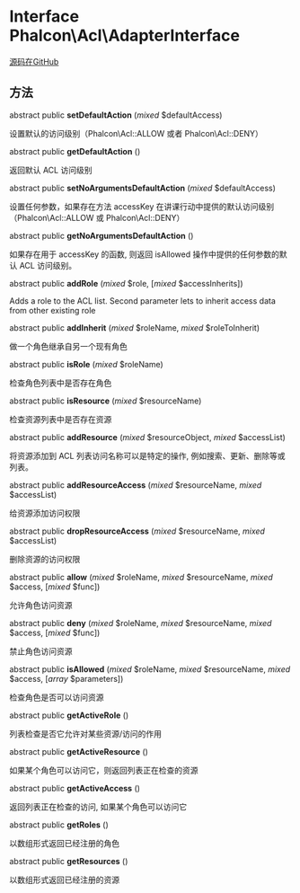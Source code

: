 # Interface **Phalcon\\Acl\\AdapterInterface**

<a href="https://github.com/phalcon/cphalcon/blob/master/phalcon/acl/adapterinterface.zep" class="btn btn-default btn-sm">源码在GitHub</a>

## 方法

abstract public **setDefaultAction** (*mixed* $defaultAccess)

设置默认的访问级别（Phalcon\Acl::ALLOW 或者 Phalcon\Acl::DENY）

abstract public **getDefaultAction** ()

返回默认 ACL 访问级别

abstract public **setNoArgumentsDefaultAction** (*mixed* $defaultAccess)

设置任何参数，如果存在方法 accessKey 在讲课行动中提供的默认访问级别 （Phalcon\\Acl::ALLOW 或 Phalcon\\Acl::DENY）

abstract public **getNoArgumentsDefaultAction** ()

如果存在用于 accessKey 的函数, 则返回 isAllowed 操作中提供的任何参数的默认 ACL 访问级别。

abstract public **addRole** (*mixed* $role, [*mixed* $accessInherits])

Adds a role to the ACL list. Second parameter lets to inherit access data from other existing role

abstract public **addInherit** (*mixed* $roleName, *mixed* $roleToInherit)

做一个角色继承自另一个现有角色

abstract public **isRole** (*mixed* $roleName)

检查角色列表中是否存在角色

abstract public **isResource** (*mixed* $resourceName)

检查资源列表中是否存在资源

abstract public **addResource** (*mixed* $resourceObject, *mixed* $accessList)

将资源添加到 ACL 列表访问名称可以是特定的操作, 例如搜索、更新、删除等或列表。

abstract public **addResourceAccess** (*mixed* $resourceName, *mixed* $accessList)

给资源添加访问权限

abstract public **dropResourceAccess** (*mixed* $resourceName, *mixed* $accessList)

删除资源的访问权限

abstract public **allow** (*mixed* $roleName, *mixed* $resourceName, *mixed* $access, [*mixed* $func])

允许角色访问资源

abstract public **deny** (*mixed* $roleName, *mixed* $resourceName, *mixed* $access, [*mixed* $func])

禁止角色访问资源

abstract public **isAllowed** (*mixed* $roleName, *mixed* $resourceName, *mixed* $access, [*array* $parameters])

检查角色是否可以访问资源

abstract public **getActiveRole** ()

列表检查是否它允许对某些资源/访问的作用

abstract public **getActiveResource** ()

如果某个角色可以访问它，则返回列表正在检查的资源

abstract public **getActiveAccess** ()

返回列表正在检查的访问, 如果某个角色可以访问它

abstract public **getRoles** ()

以数组形式返回已经注册的角色

abstract public **getResources** ()

以数组形式返回已经注册的资源
